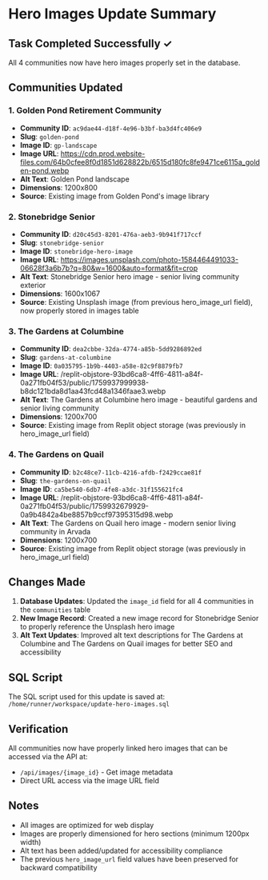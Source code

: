 # Hero Images Update Summary

## Task Completed Successfully ✓

All 4 communities now have hero images properly set in the database.

## Communities Updated

### 1. Golden Pond Retirement Community
- **Community ID**: `ac9dae44-d18f-4e96-b3bf-ba3d4fc406e9`
- **Slug**: `golden-pond`
- **Image ID**: `gp-landscape`
- **Image URL**: https://cdn.prod.website-files.com/64b0cfee8f0d1851d628822b/6515d180fc8fe9471ce6115a_golden-pond.webp
- **Alt Text**: Golden Pond landscape
- **Dimensions**: 1200x800
- **Source**: Existing image from Golden Pond's image library

### 2. Stonebridge Senior
- **Community ID**: `d20c45d3-8201-476a-aeb3-9b941f717ccf`
- **Slug**: `stonebridge-senior`
- **Image ID**: `stonebridge-hero-image`
- **Image URL**: https://images.unsplash.com/photo-1584464491033-06628f3a6b7b?q=80&w=1600&auto=format&fit=crop
- **Alt Text**: Stonebridge Senior hero image - senior living community exterior
- **Dimensions**: 1600x1067
- **Source**: Existing Unsplash image (from previous hero_image_url field), now properly stored in images table

### 3. The Gardens at Columbine
- **Community ID**: `dea2cbbe-32da-4774-a85b-5dd9286892ed`
- **Slug**: `gardens-at-columbine`
- **Image ID**: `0a035795-1b9b-4403-a58e-82c9f8879fb7`
- **Image URL**: /replit-objstore-93bd6ca8-4ff6-4811-a84f-0a271fb04f53/public/1759937999938-b8dc121bda8d1aa43fcd48a1346faae3.webp
- **Alt Text**: The Gardens at Columbine hero image - beautiful gardens and senior living community
- **Dimensions**: 1200x700
- **Source**: Existing image from Replit object storage (was previously in hero_image_url field)

### 4. The Gardens on Quail
- **Community ID**: `b2c48ce7-11cb-4216-afdb-f2429ccae81f`
- **Slug**: `the-gardens-on-quail`
- **Image ID**: `ca5be540-6db7-4fe8-a3dc-31f155621fc4`
- **Image URL**: /replit-objstore-93bd6ca8-4ff6-4811-a84f-0a271fb04f53/public/1759932679929-0a9b4842a4be8857b9ccf97395315d98.webp
- **Alt Text**: The Gardens on Quail hero image - modern senior living community in Arvada
- **Dimensions**: 1200x700
- **Source**: Existing image from Replit object storage (was previously in hero_image_url field)

## Changes Made

1. **Database Updates**: Updated the `image_id` field for all 4 communities in the `communities` table
2. **New Image Record**: Created a new image record for Stonebridge Senior to properly reference the Unsplash hero image
3. **Alt Text Updates**: Improved alt text descriptions for The Gardens at Columbine and The Gardens on Quail images for better SEO and accessibility

## SQL Script

The SQL script used for this update is saved at: `/home/runner/workspace/update-hero-images.sql`

## Verification

All communities now have properly linked hero images that can be accessed via the API at:
- `/api/images/{image_id}` - Get image metadata
- Direct URL access via the image URL field

## Notes

- All images are optimized for web display
- Images are properly dimensioned for hero sections (minimum 1200px width)
- Alt text has been added/updated for accessibility compliance
- The previous `hero_image_url` field values have been preserved for backward compatibility
